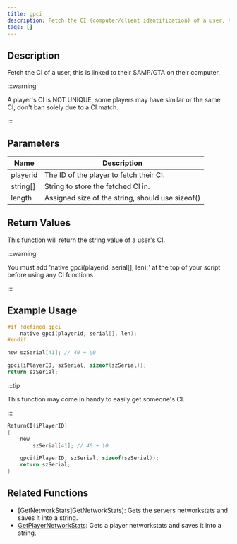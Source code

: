```yaml
---
title: gpci
description: Fetch the CI (computer/client identification) of a user, this is linked to their SAMP/GTA on their computer.
tags: []
---
```


<LowercaseNote />

## Description

Fetch the CI of a user, this is linked to their SAMP/GTA on their computer.

:::warning

A player's CI is NOT UNIQUE, some players may have similar or the same CI, don't ban solely due to a CI match.

:::

## Parameters

| Name     | Description                                      |
| -------- | ------------------------------------------------ |
| playerid | The ID of the player to fetch their CI.          |
| string[] | String to store the fetched CI in.               |
| length   | Assigned size of the string, should use sizeof() |

## Return Values

This function will return the string value of a user's CI.

:::warning

You must add 'native gpci(playerid, serial[], len);' at the top of your script before using any CI functions

:::

## Example Usage

```c
#if !defined gpci
    native gpci(playerid, serial[], len);
#endif

new szSerial[41]; // 40 + \0

gpci(iPlayerID, szSerial, sizeof(szSerial));
return szSerial;
```

:::tip

This function may come in handy to easily get someone's CI.

:::

```c
ReturnCI(iPlayerID)
{
    new
        szSerial[41]; // 40 + \0

    gpci(iPlayerID, szSerial, sizeof(szSerial));
    return szSerial;
}
```

## Related Functions

- [GetNetworkStats]GetNetworkStats): Gets the servers networkstats and saves it into a string.
- [GetPlayerNetworkStats](GetPlayerNetworkStats): Gets a player networkstats and saves it into a string.
